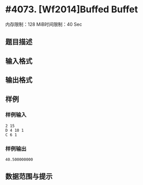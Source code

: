 # #4073. [Wf2014]Buffed Buffet

内存限制：128 MiB时间限制：40 Sec

## 题目描述

## 输入格式

## 输出格式

## 样例

### 样例输入

    
    2 15
    D 4 10 1
    C 6 1
    
    

### 样例输出

    
    40.500000000
    
    

## 数据范围与提示
